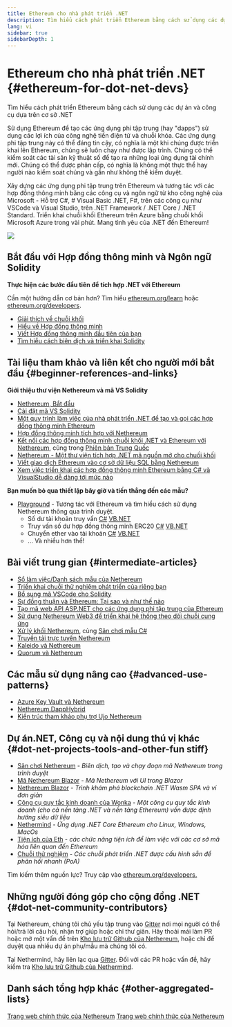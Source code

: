 ```yaml
---
title: Ethereum cho nhà phát triển .NET
description: Tìm hiểu cách phát triển Ethereum bằng cách sử dụng các dự án và công cụ dựa trên cơ sở .NET
lang: vi
sidebar: true
sidebarDepth: 1
---
```


# Ethereum cho nhà phát triển .NET {#ethereum-for-dot-net-devs}

<div class="featured">Tìm hiểu cách phát triển Ethereum bằng cách sử dụng các dự án và công cụ dựa trên cơ sở .NET</div>

Sử dụng Ethereum để tạo các ứng dụng phi tập trung (hay "dapps") sử dụng các lợi ích của công nghệ tiền điện tử và chuỗi khóa. Các ứng dụng phi tập trung này có thể đáng tin cậy, có nghĩa là một khi chúng được triển khai lên Ethereum, chúng sẽ luôn chạy như được lập trình. Chúng có thể kiểm soát các tài sản kỹ thuật số để tạo ra những loại ứng dụng tài chính mới. Chúng có thể được phân cấp, có nghĩa là không một thực thể hay người nào kiểm soát chúng và gần như không thể kiểm duyệt.

Xây dựng các ứng dụng phi tập trung trên Ethereum và tương tác với các hợp đồng thông minh bằng các công cụ và ngôn ngữ từ kho công nghệ của Microsoft - Hỗ trợ C#, # Visual Basic .NET, F#, trên các công cụ như VSCode và Visual Studio, trên .NET Framework / .NET Core / .NET Standard. Triển khai chuỗi khối Ethereum trên Azure bằng chuỗi khối Microsoft Azure trong vài phút. Mang tình yêu của .NET đến Ethereum!

<img src="https://raw.githubusercontent.com/Nethereum/Nethereum/master/logos/logo192x192t.png" />

## Bắt đầu với Hợp đồng thông minh và Ngôn ngữ Solidity

**Thực hiện các bước đầu tiên để tích hợp .NET với Ethereum**

Cần một hướng dẫn cơ bản hơn? Tìm hiểu [ethereum.org/learn](/vi/learn/) hoặc [ethereum.org/developers](/vi/developers/).

- [Giải thích về chuỗi khối](https://kauri.io/article/d55684513211466da7f8cc03987607d5/blockchain-explained)
- [Hiểu về Hợp đồng thông minh](https://kauri.io/article/e4f66c6079e74a4a9b532148d3158188/ethereum-101-part-5-the-smart-contract)
- [Viết Hợp đồng thông minh đầu tiên của bạn](https://kauri.io/article/124b7db1d0cf4f47b414f8b13c9d66e2/remix-ide-your-first-smart-contract)
- [Tìm hiểu cách biên dịch và triển khai Solidity](https://kauri.io/article/973c5f54c4434bb1b0160cff8c695369/understanding-smart-contract-compilation-and-deployment)

## Tài liệu tham khảo và liên kết cho người mới bắt đầu {#beginner-references-and-links}

**Giới thiệu thư viện Nethereum và mã VS Solidity**

- [Nethereum, Bắt đầu](https://docs.nethereum.com/en/latest/getting-started/)
- [Cài đặt mã VS Solidity](https://marketplace.visualstudio.com/items?itemName=JuanBlanco.solidity)
- [Một quy trình làm việc của nhà phát triển .NET để tạo và gọi các hợp đồng thông minh Ethereum](https://medium.com/coinmonks/a-net-developers-workflow-for-creating-and-calling-ethereum-smart-contracts-44714f191db2)
- [Hợp đồng thông minh tích hợp với Nethereum](https://kauri.io/article/b54334b0695342c1bbe161c4c4467b50/smart-contracts-integration-with-nethereum)
- [Kết nối các hợp đồng thông minh chuỗi khối .NET và Ethereum với Nethereum](https://medium.com/my-blockchain-development-daily-journey/interfacing-net-and-ethereum-blockchain-smart-contracts-with-nethereum-2fa3729ac933), cũng trong [Phiên bản Trung Quốc](https://medium.com/my-blockchain-development-daily-journey/%E4%BD%BF%E7%94%A8nethereum%E9%80%A3%E6%8E%A5-net%E5%92%8C%E4%BB%A5%E5%A4%AA%E7%B6%B2%E5%8D%80%E5%A1%8A%E9%8F%88%E6%99%BA%E8%83%BD%E5%90%88%E7%B4%84-4a96d35ad1e1)
- [Nethereum - Một thư viện tích hợp .NET mã nguồn mở cho chuối khối](https://kauri.io/article/d15dfd4903f149cdb84b3ce666103b52/v1/nethereum-an-open-source-.net-integration-library-for-blockchain)
- [Viết giao dịch Ethereum vào cơ sở dữ liệu SQL bằng Nethereum](https://medium.com/coinmonks/writing-ethereum-transactions-to-sql-database-using-nethereum-fd94e0e4fa36)
- [Xem việc triển khai các hợp đồng thông minh Ethereum bằng C# và VisualStudio dễ dàng tới mức nào](https://koukia.ca/deploy-ethereum-smart-contracts-using-c-and-visualstudio-5be188ae928c)

**Bạn muốn bỏ qua thiết lập bây giờ và tiến thẳng đến các mẫu?**

- [Playground](http://playground.nethereum.com/) - Tương tác với Ethereum và tìm hiểu cách sử dụng Nethereum thông qua trình duyệt.
  - Số dư tài khoản truy vấn [C#](http://playground.nethereum.com/csharp/id/1001) [VB.NET](http://playground.nethereum.com/vb/id/2001)
  - Truy vấn số dư hợp đồng thông minh ERC20 [C#](http://playground.nethereum.com/csharp/id/1005) [VB.NET](http://playground.nethereum.com/vb/id/2004)
  - Chuyển ether vào tài khoản [C#](http://playground.nethereum.com/csharp/id/1003) [VB.NET](http://playground.nethereum.com/vb/id/2003)
  - ... Và nhiều hơn thế!

## Bài viết trung gian {#intermediate-articles}

- [Sổ làm việc/Danh sách mẫu của Nethereum](http://docs.nethereum.com/en/latest/Nethereum.Workbooks/docs/)
- [Triển khai chuỗi thử nghiệm phát triển của riêng bạn](https://github.com/Nethereum/Testchains)
- [Bổ sung mã VSCode cho Solidity](https://docs.nethereum.com/en/latest/nethereum-codegen-vscodesolidity/)
- [Sự đồng thuận và Ethereum: Tại sao và như thế nào](https://www.raywenderlich.com/5509-unity-and-ethereum-why-and-how)
- [Tạo mã web API ASP.NET cho các ứng dụng phi tập trung của Ethereum](https://tech-mint.com/create-asp-net-core-web-api-for-ethereum-dapps/)
- [Sử dụng Nethereum Web3 để triển khai hệ thống theo dõi chuỗi cung ứng](http://blog.pomiager.com/post/using-nethereum-web3-to-implement-a-supply-chain-traking-system4)
- [Xử lý khối Nethereum](https://nethereum.readthedocs.io/en/latest/nethereum-block-processing-detail/), cùng [Sân chơi mẫu C#](http://playground.nethereum.com/csharp/id/1025)
- [Truyền tải trực tuyến Nethereum](https://nethereum.readthedocs.io/en/latest/nethereum-subscriptions-streaming/)
- [Kaleido và Nethereum](https://kaleido.io/kaleido-and-nethereum/)
- [Quorum và Nethereum](https://github.com/Nethereum/Nethereum/blob/master/src/Nethereum.Quorum/README.md)

## Các mẫu sử dụng nâng cao {#advanced-use-patterns}

- [Azure Key Vault và Nethereum](https://github.com/Azure-Samples/bc-community-samples/tree/master/akv-nethereum)
- [Nethereum.DappHybrid](https://github.com/Nethereum/Nethereum.DappHybrid)
- [Kiến trúc tham khảo phụ trợ Ujo Nethereum](https://docs.nethereum.com/en/latest/nethereum-ujo-backend-sample/)

## Dự án.NET, Công cụ và nội dung thú vị khác {#dot-net-projects-tools-and-other-fun stiff}

- [Sân chơi Nethereum](http://playground.nethereum.com/) - _Biên dịch, tạo và chạy đoạn mã Nethereum trong trình duyệt_
- [Mã Nethereum Blazor](https://github.com/Nethereum/Nethereum.CodeGen.Blazor) - _Mã Nethereum với UI trong Blazor_
- [Nethereum Blazor](https://github.com/Nethereum/NethereumBlazor) - _Trình khám phá blockchain .NET Wasm SPA và ví đơn giản_
- [Công cụ quy tắc kinh doanh của Wonka](https://docs.nethereum.com/en/latest/wonka/) - _Một công cụ quy tắc kinh doanh (cho cả nền tảng .NET và nền tảng Ethereum) vốn được định hướng siêu dữ liệu_
- [Nethermind](https://github.com/NethermindEth/nethermind) - _Ứng dụng .NET Core Ethereum cho Linux, Windows, MacOs_
- [Tiện ích của Eth](https://github.com/ethereum/eth-utils/) - _các chức năng tiện ích để làm việc với các cơ sở mã hóa liên quan đến Ethereum_
- [Chuỗi thử nghiệm](https://github.com/Nethereum/TestChains) - _Các chuỗi phát triển .NET được cấu hình sẵn để phản hồi nhanh (PoA)_

Tìm kiếm thêm nguồn lực? Truy cập vào [ethereum.org/developers.](/vi/developers/)

## Những người đóng góp cho cộng đồng .NET {#dot-net-community-contributors}

Tại Nethereum, chúng tôi chủ yếu tập trung vào [Gitter](https://gitter.im/Nethereum/Nethereum) nơi mọi người có thể hỏi/trả lời câu hỏi, nhận trợ giúp hoặc chỉ thư giãn. Hãy thoải mái làm PR hoặc mở một vấn đề trên [Kho lưu trữ Github của Nethereum](https://github.com/Nethereum), hoặc chỉ để duyệt qua nhiều dự án phụ/mẫu mà chúng tôi có.

Tại Nethermind, hãy liên lạc qua [Gitter](https://gitter.im/nethermindeth/nethermind). Đối với các PR hoặc vấn đề, hãy kiểm tra [Kho lưu trữ Github của Nethermind](https://github.com/NethermindEth/nethermind).

## Danh sách tổng hợp khác {#other-aggregated-lists}

[Trang web chính thức của Nethereum](https://nethereum.com/) [Trang web chính thức của Nethereum](https://nethermind.io/)
